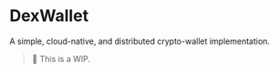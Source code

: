 # DexWallet

A simple, cloud-native, and distributed crypto-wallet implementation.
> 🚧 This is a WIP.